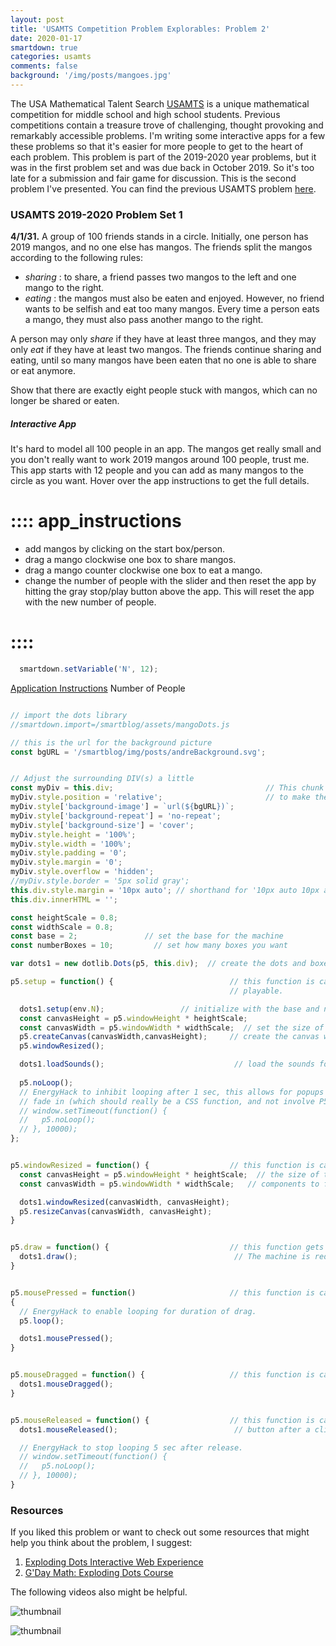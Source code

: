 ```yaml
---
layout: post
title: 'USAMTS Competition Problem Explorables: Problem 2'
date: 2020-01-17
smartdown: true
categories: usamts
comments: false
background: '/img/posts/mangoes.jpg'
---
```


The USA Mathematical Talent Search [USAMTS](https://www.usamts.org) is a unique mathematical competition for middle school and high school students.  Previous competitions contain a treasure trove of challenging, thought provoking and remarkably accessible problems.  I'm writing some interactive apps for a few these problems so that it's easier for more people to get to the heart of each problem.  This problem is part of the 2019-2020 year problems, but it was in the first problem set and was due back in October 2019.  So it's too late for a submission and fair game for discussion.  This is the second problem I've presented.  You can find the previous USAMTS problem [here](https://wildthinkslaboratory.github.io/smartblog/usamts/2020/01/17/usamts1.html).


### USAMTS 2019-2020 Problem Set 1 

**4/1/31.** A group of $100$ friends stands in a circle. Initially, one person has $2019$ mangos, and no one else has mangos. The friends split the mangos according to the following rules:
  - *sharing* : to share, a friend passes two mangos to the left and one mango to the right.
  - *eating* : the mangos must also be eaten and enjoyed. However, no friend wants to be selfish and eat too many mangos. Every time a person eats a mango, they must also pass another mango to the right.

A person may only *share* if they have at least three mangos, and they may only *eat* if they have at least two mangos. The friends continue sharing and eating, until so many mangos have been eaten that no one is able to share or eat anymore.

Show that there are exactly eight people stuck with mangos, which can no longer be shared or eaten.

##### Interactive App

It's hard to model all $100$ people in an app.  The mangos get really small and you don't really want to work $2019$ mangos around $100$ people, trust me.  This app starts with $12$ people and you can add as many mangos to the circle as you want.  Hover over the app instructions to get the full details. 

# :::: app_instructions
- add mangos by clicking on the start box/person.
- drag a mango clockwise one box to share mangos.
- drag a mango counter clockwise one box to eat a mango.
- change the number of people with the slider and then reset the app by hitting the gray stop/play button above the app.  This will reset the app with the new number of people.

# ::::

```javascript /autoplay
  smartdown.setVariable('N', 12);
```

[Application Instructions](::app_instructions/tooltip) 
Number of People [](:-N/8/32/2) [](:!N)
```javascript /playable/autoplay/p5js

// import the dots library
//smartdown.import=/smartblog/assets/mangoDots.js

// this is the url for the background picture
const bgURL = '/smartblog/img/posts/andreBackground.svg';


// Adjust the surrounding DIV(s) a little
const myDiv = this.div;                                  // This chunk of code is some HTML/CSS stuff
myDiv.style.position = 'relative';                       // to make the playable look pretty
myDiv.style['background-image'] = `url(${bgURL})`;
myDiv.style['background-repeat'] = 'no-repeat';
myDiv.style['background-size'] = 'cover';
myDiv.style.height = '100%';
myDiv.style.width = '100%';
myDiv.style.padding = '0';
myDiv.style.margin = '0';
myDiv.style.overflow = 'hidden';
//myDiv.style.border = '5px solid gray';
this.div.style.margin = '10px auto'; // shorthand for '10px auto 10px auto'
this.div.innerHTML = '';

const heightScale = 0.8;
const widthScale = 0.8;
const base = 2;               // set the base for the machine
const numberBoxes = 10;         // set how many boxes you want

var dots1 = new dotlib.Dots(p5, this.div);  // create the dots and boxes machine

p5.setup = function() {                          // this function is called when you start the
                                                 // playable.

  dots1.setup(env.N);                 // initialize with the base and number of boxes.
  const canvasHeight = p5.windowHeight * heightScale;
  const canvasWidth = p5.windowWidth * widthScale;  // set the size of the playable
  p5.createCanvas(canvasWidth,canvasHeight);     // create the canvas we will draw on
  p5.windowResized();

  dots1.loadSounds();                             // load the sounds for the app
 
  p5.noLoop();
  // EnergyHack to inhibit looping after 1 sec, this allows for popups to
  // fade in (which should really be a CSS function, and not involve P5JS.
  // window.setTimeout(function() {
  //   p5.noLoop();
  // }, 10000);
};


p5.windowResized = function() {                  // this function is called when the user changes
  const canvasHeight = p5.windowHeight * heightScale;  // the size of the window.  It will rescale all the
  const canvasWidth = p5.windowWidth * widthScale;   // components to fit into the new window size.

  dots1.windowResized(canvasWidth, canvasHeight);
  p5.resizeCanvas(canvasWidth, canvasHeight);
}


p5.draw = function() {                           // this function gets called repeatedly in a loop.
  dots1.draw();                                   // The machine is redrawn multiple times a second.
}


p5.mousePressed = function()                     // this function is called everytime the user clicks the mouse
{
  // EnergyHack to enable looping for duration of drag.
  p5.loop();

  dots1.mousePressed();
}


p5.mouseDragged = function() {                   // this function is called everytime the user drags the mouse
  dots1.mouseDragged();
}


p5.mouseReleased = function() {                  // this function is called when the user releases the mouse
  dots1.mouseReleased();                          // button after a click.

  // EnergyHack to stop looping 5 sec after release.
  // window.setTimeout(function() {
  //   p5.noLoop();
  // }, 10000);
}

```

### Resources

If you liked this problem or want to check out some resources that might help you think about the problem, I suggest:

1. [Exploding Dots Interactive Web Experience](https://www.explodingdots.org/)
2. [G'Day Math: Exploding Dots Course](https://gdaymath.com/courses/exploding-dots/)

The following videos also might be helpful.

![thumbnail](https://www.youtube.com/watch?v=R4d2qQ7aeFg)

![thumbnail](https://www.youtube.com/watch?v=jvf6qXLaXAo)

